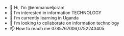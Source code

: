 - 👋 Hi, I’m @emmanueljoram
- 👀 I’m interested in information TECHNOLOGY 
- 🌱 I’m currently learning in Uganda 
- 💞️ I’m looking to collaborate on information technology 
- 📫 How to reach me 0785767006,0752243405

<!---
emmanueljoram/emmanueljoram is a ✨ special ✨ repository because its `README.md` (this file) appears on your GitHub profile.
You can click the Preview link to take a look at your changes.
--->

